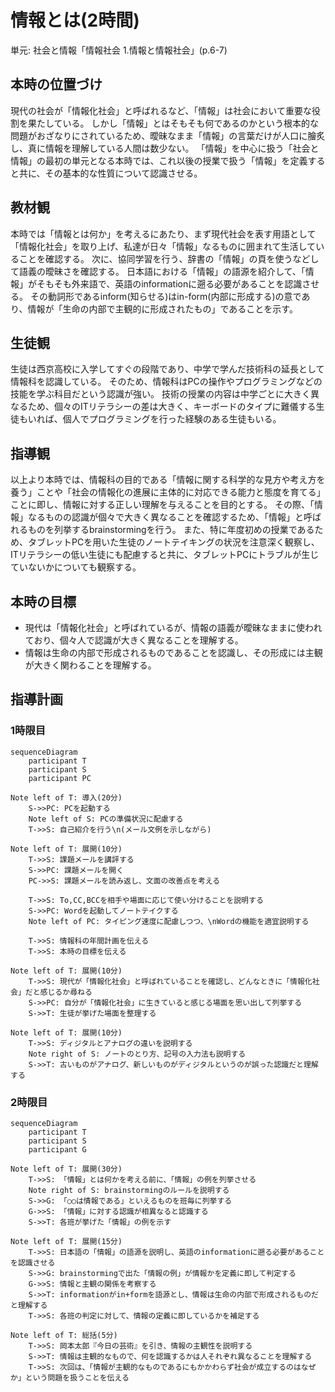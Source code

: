 # 情報とは(2時間)
単元: 社会と情報「情報社会 1.情報と情報社会」(p.6-7)

## 本時の位置づけ
現代の社会が「情報化社会」と呼ばれるなど、「情報」は社会において重要な役割を果たしている。
しかし「情報」とはそもそも何であるのかという根本的な問題がおざなりにされているため、曖昧なまま「情報」の言葉だけが人口に膾炙し、真に情報を理解している人間は数少ない。
「情報」を中心に扱う「社会と情報」の最初の単元となる本時では、これ以後の授業で扱う「情報」を定義すると共に、その基本的な性質について認識させる。

## 教材観
本時では「情報とは何か」を考えるにあたり、まず現代社会を表す用語として「情報化社会」を取り上げ、私達が日々「情報」なるものに囲まれて生活していることを確認する。
次に、協同学習を行う、辞書の「情報」の頁を使うなどして語義の曖昧さを確認する。
日本語における「情報」の語源を紹介して、「情報」がそもそも外来語で、英語のinformationに遡る必要があることを認識させる。
その動詞形であるinform(知らせる)はin-form(内部に形成する)の意であり、情報が「生命の内部で主観的に形成されたもの」であることを示す。

## 生徒観
生徒は西京高校に入学してすぐの段階であり、中学で学んだ技術科の延長として情報科を認識している。
そのため、情報科はPCの操作やプログラミングなどの技能を学ぶ科目だという認識が強い。
技術の授業の内容は中学ごとに大きく異なるため、個々のITリテラシーの差は大きく、キーボードのタイプに難儀する生徒もいれば、個人でプログラミングを行った経験のある生徒もいる。

## 指導観
以上より本時では、情報科の目的である「情報に関する科学的な見方や考え方を養う」ことや「社会の情報化の進展に主体的に対応できる能力と態度を育てる」ことに即し、情報に対する正しい理解を与えることを目的とする。
その際、「情報」なるものの認識が個々で大きく異なることを確認するため、「情報」と呼ばれるものを列挙するbrainstormingを行う。
また、特に年度初めの授業であるため、タブレットPCを用いた生徒のノートテイキングの状況を注意深く観察し、ITリテラシーの低い生徒にも配慮すると共に、タブレットPCにトラブルが生じていないかについても観察する。

## 本時の目標
- 現代は「情報化社会」と呼ばれているが、情報の語義が曖昧なままに使われており、個々人で認識が大きく異なることを理解する。
- 情報は生命の内部で形成されるものであることを認識し、その形成には主観が大きく関わることを理解する。

## 指導計画
### 1時限目
```mermaid
sequenceDiagram
	participant T
	participant S
	participant PC

Note left of T: 導入(20分)
	S->>PC: PCを起動する
	Note left of S: PCの準備状況に配慮する
	T->>S: 自己紹介を行う\n(メール文例を示しながら)

Note left of T: 展開(10分)
	T->>S: 課題メールを講評する
	S->>PC: 課題メールを開く
	PC->>S: 課題メールを読み返し、文面の改善点を考える

	T->>S: To,CC,BCCを相手や場面に応じて使い分けることを説明する
	S->>PC: Wordを起動してノートテイクする
	Note left of PC: タイピング速度に配慮しつつ、\nWordの機能を適宜説明する

	T->>S: 情報科の年間計画を伝える
	T->>S: 本時の目標を伝える

Note left of T: 展開(10分)
	T->>S: 現代が「情報化社会」と呼ばれていることを確認し、どんなときに「情報化社会」だと感じるか尋ねる
	S->>PC: 自分が「情報化社会」に生きていると感じる場面を思い出して列挙する
	S->>T: 生徒が挙げた場面を整理する

Note left of T: 展開(10分)
	T->>S: ディジタルとアナログの違いを説明する
	Note right of S: ノートのとり方、記号の入力法も説明する
	S->>T: 古いものがアナログ、新しいものがディジタルというのが誤った認識だと理解する
```

### 2時限目
```mermaid
sequenceDiagram
	participant T
	participant S
	participant G

Note left of T: 展開(30分)
	T->>S: 「情報」とは何かを考える前に、「情報」の例を列挙させる
	Note right of S: brainstormingのルールを説明する
	S->>G: 「○○は情報である」といえるものを班毎に列挙する
	G->>S: 「情報」に対する認識が相異なると認識する
	S->>T: 各班が挙げた「情報」の例を示す

Note left of T: 展開(15分)
	T->>S: 日本語の「情報」の語源を説明し、英語のinformationに遡る必要があることを認識させる
	S->>G: brainstormingで出た「情報の例」が情報かを定義に即して判定する
	G->>S: 情報と主観の関係を考察する
	S->>T: informationがin+formを語源とし、情報は生命の内部で形成されるものだと理解する
	T->>S: 各班の判定に対して、情報の定義に即しているかを補足する

Note left of T: 総括(5分)
	T->>S: 岡本太郎『今日の芸術』を引き、情報の主観性を説明する
	S->>T: 情報は主観的なもので、何を認識するかは人それぞれ異なることを理解する
	T->>S: 次回は、「情報が主観的なものであるにもかかわらず社会が成立するのはなぜか」という問題を扱うことを伝える
```
